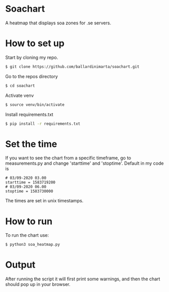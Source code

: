 # Soachart
A heatmap that displays soa zones for .se servers. 

# How to set up
Start by cloning my repo.

```bash
$ git clone https://github.com/ballardinimarta/soachart.git
```
Go to the repos directory 

```bash
$ cd soachart
```

Activate venv

```bash
$ source venv/bin/activate
```

Install requirements.txt

```bash
$ pip install -r requirements.txt
``` 
# Set the time
If you want to see the chart from a specific timeframe, go to measurements.py and change 'starttime' and 'stoptime'. Default in my code is 
```
# 03/09-2020 03.00
starttime = 1583719200
# 03/09-2020 06.00
stoptime = 1583730000
```
The times are set in unix timestamps.

# How to run
To run the chart use:
```bash
$ python3 soa_heatmap.py
```

# Output
After running the script it will first print some warnings, and then the chart should pop up in your browser.

